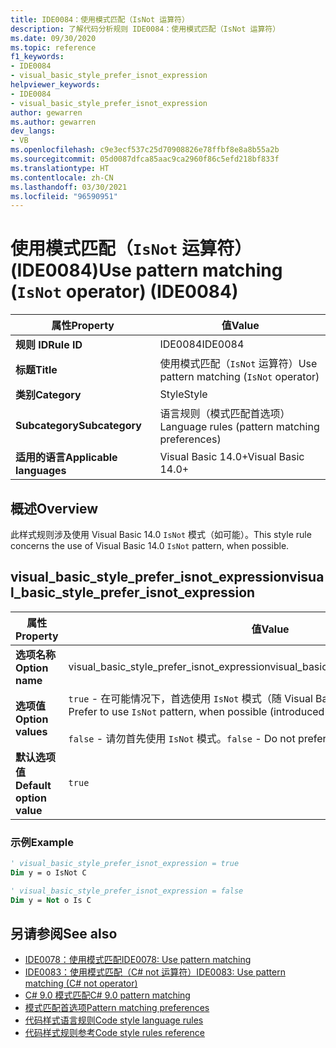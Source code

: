 ```yaml
---
title: IDE0084：使用模式匹配（IsNot 运算符）
description: 了解代码分析规则 IDE0084：使用模式匹配（IsNot 运算符）
ms.date: 09/30/2020
ms.topic: reference
f1_keywords:
- IDE0084
- visual_basic_style_prefer_isnot_expression
helpviewer_keywords:
- IDE0084
- visual_basic_style_prefer_isnot_expression
author: gewarren
ms.author: gewarren
dev_langs:
- VB
ms.openlocfilehash: c9e3ecf537c25d70908826e78ffbf8e8a8b55a2b
ms.sourcegitcommit: 05d0087dfca85aac9ca2960f86c5efd218bf833f
ms.translationtype: HT
ms.contentlocale: zh-CN
ms.lasthandoff: 03/30/2021
ms.locfileid: "96590951"
---
```

# <a name="use-pattern-matching-isnot-operator-ide0084"></a><span data-ttu-id="f6a29-103">使用模式匹配（`IsNot` 运算符）(IDE0084)</span><span class="sxs-lookup"><span data-stu-id="f6a29-103">Use pattern matching (`IsNot` operator) (IDE0084)</span></span>

|<span data-ttu-id="f6a29-104">属性</span><span class="sxs-lookup"><span data-stu-id="f6a29-104">Property</span></span>|<span data-ttu-id="f6a29-105">值</span><span class="sxs-lookup"><span data-stu-id="f6a29-105">Value</span></span>|
|-|-|
| <span data-ttu-id="f6a29-106">**规则 ID**</span><span class="sxs-lookup"><span data-stu-id="f6a29-106">**Rule ID**</span></span> | <span data-ttu-id="f6a29-107">IDE0084</span><span class="sxs-lookup"><span data-stu-id="f6a29-107">IDE0084</span></span> |
| <span data-ttu-id="f6a29-108">**标题**</span><span class="sxs-lookup"><span data-stu-id="f6a29-108">**Title**</span></span> | <span data-ttu-id="f6a29-109">使用模式匹配（`IsNot` 运算符）</span><span class="sxs-lookup"><span data-stu-id="f6a29-109">Use pattern matching (`IsNot` operator)</span></span> |
| <span data-ttu-id="f6a29-110">**类别**</span><span class="sxs-lookup"><span data-stu-id="f6a29-110">**Category**</span></span> | <span data-ttu-id="f6a29-111">Style</span><span class="sxs-lookup"><span data-stu-id="f6a29-111">Style</span></span> |
| <span data-ttu-id="f6a29-112">**Subcategory**</span><span class="sxs-lookup"><span data-stu-id="f6a29-112">**Subcategory**</span></span> | <span data-ttu-id="f6a29-113">语言规则（模式匹配首选项）</span><span class="sxs-lookup"><span data-stu-id="f6a29-113">Language rules (pattern matching preferences)</span></span> |
| <span data-ttu-id="f6a29-114">**适用的语言**</span><span class="sxs-lookup"><span data-stu-id="f6a29-114">**Applicable languages**</span></span> | <span data-ttu-id="f6a29-115">Visual Basic 14.0+</span><span class="sxs-lookup"><span data-stu-id="f6a29-115">Visual Basic 14.0+</span></span> |

## <a name="overview"></a><span data-ttu-id="f6a29-116">概述</span><span class="sxs-lookup"><span data-stu-id="f6a29-116">Overview</span></span>

<span data-ttu-id="f6a29-117">此样式规则涉及使用 Visual Basic 14.0 `IsNot` 模式（如可能）。</span><span class="sxs-lookup"><span data-stu-id="f6a29-117">This style rule concerns the use of Visual Basic 14.0 `IsNot` pattern, when possible.</span></span>

## <a name="visual_basic_style_prefer_isnot_expression"></a><span data-ttu-id="f6a29-118">visual_basic_style_prefer_isnot_expression</span><span class="sxs-lookup"><span data-stu-id="f6a29-118">visual_basic_style_prefer_isnot_expression</span></span>

|<span data-ttu-id="f6a29-119">属性</span><span class="sxs-lookup"><span data-stu-id="f6a29-119">Property</span></span>|<span data-ttu-id="f6a29-120">值</span><span class="sxs-lookup"><span data-stu-id="f6a29-120">Value</span></span>|
|-|-|
| <span data-ttu-id="f6a29-121">**选项名称**</span><span class="sxs-lookup"><span data-stu-id="f6a29-121">**Option name**</span></span> | <span data-ttu-id="f6a29-122">visual_basic_style_prefer_isnot_expression</span><span class="sxs-lookup"><span data-stu-id="f6a29-122">visual_basic_style_prefer_isnot_expression</span></span> |
| <span data-ttu-id="f6a29-123">**选项值**</span><span class="sxs-lookup"><span data-stu-id="f6a29-123">**Option values**</span></span> | <span data-ttu-id="f6a29-124">`true` - 在可能情况下，首选使用 `IsNot` 模式（随 Visual Basic 14.0 一起引入）</span><span class="sxs-lookup"><span data-stu-id="f6a29-124">`true` - Prefer to use `IsNot` pattern, when possible (introduced with Visual Basic 14.0)</span></span><br /><br /><span data-ttu-id="f6a29-125">`false` - 请勿首先使用 `IsNot` 模式。</span><span class="sxs-lookup"><span data-stu-id="f6a29-125">`false` - Do not prefer to use `IsNot` pattern.</span></span> |
| <span data-ttu-id="f6a29-126">**默认选项值**</span><span class="sxs-lookup"><span data-stu-id="f6a29-126">**Default option value**</span></span> | `true` |

### <a name="example"></a><span data-ttu-id="f6a29-127">示例</span><span class="sxs-lookup"><span data-stu-id="f6a29-127">Example</span></span>

```vb
' visual_basic_style_prefer_isnot_expression = true
Dim y = o IsNot C

' visual_basic_style_prefer_isnot_expression = false
Dim y = Not o Is C
```

## <a name="see-also"></a><span data-ttu-id="f6a29-128">另请参阅</span><span class="sxs-lookup"><span data-stu-id="f6a29-128">See also</span></span>

- [<span data-ttu-id="f6a29-129">IDE0078：使用模式匹配</span><span class="sxs-lookup"><span data-stu-id="f6a29-129">IDE0078: Use pattern matching</span></span>](ide0078.md)
- [<span data-ttu-id="f6a29-130">IDE0083：使用模式匹配（C# not 运算符）</span><span class="sxs-lookup"><span data-stu-id="f6a29-130">IDE0083: Use pattern matching (C# not operator)</span></span>](ide0083.md)
- [<span data-ttu-id="f6a29-131">C# 9.0 模式匹配</span><span class="sxs-lookup"><span data-stu-id="f6a29-131">C# 9.0 pattern matching</span></span>](../../../csharp/whats-new/csharp-9.md#pattern-matching-enhancements)
- [<span data-ttu-id="f6a29-132">模式匹配首选项</span><span class="sxs-lookup"><span data-stu-id="f6a29-132">Pattern matching preferences</span></span>](pattern-matching-preferences.md)
- [<span data-ttu-id="f6a29-133">代码样式语言规则</span><span class="sxs-lookup"><span data-stu-id="f6a29-133">Code style language rules</span></span>](language-rules.md)
- [<span data-ttu-id="f6a29-134">代码样式规则参考</span><span class="sxs-lookup"><span data-stu-id="f6a29-134">Code style rules reference</span></span>](index.md)
